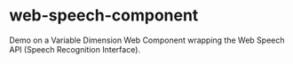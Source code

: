 # web-speech-component

Demo on a Variable Dimension Web Component wrapping the Web Speech API (Speech Recognition Interface).
